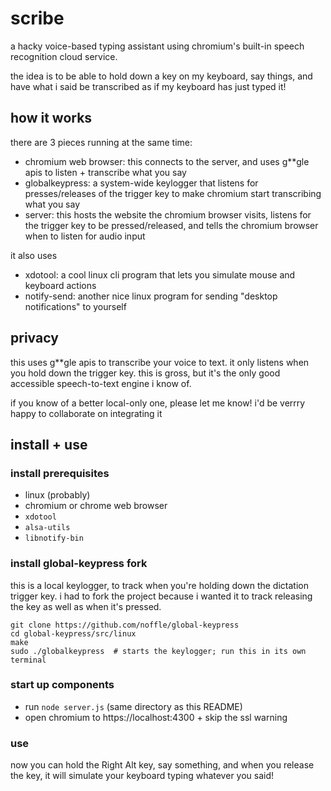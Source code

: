 # scribe

a hacky voice-based typing assistant using chromium's built-in speech recognition cloud service.

the idea is to be able to hold down a key on my keyboard, say things, and have what i said be transcribed as if my keyboard has just typed it!

## how it works
there are 3 pieces running at the same time:
- chromium web browser: this connects to the server, and uses g**gle apis to listen + transcribe what you say
- globalkeypress: a system-wide keylogger that listens for presses/releases of the trigger key to make chromium start transcribing what you say
- server: this hosts the website the chromium browser visits, listens for the trigger key to be pressed/released, and tells the chromium browser when to listen for audio input

it also uses
- xdotool: a cool linux cli program that lets you simulate mouse and keyboard actions
- notify-send: another nice linux program for sending "desktop notifications" to yourself

## privacy
this uses g**gle apis to transcribe your voice to text. it only listens when you hold down the trigger key. this is gross, but it's the only good accessible speech-to-text engine i know of.

if you know of a better local-only one, please let me know! i'd be verrry happy to collaborate on integrating it

## install + use

### install prerequisites
- linux (probably)
- chromium or chrome web browser
- `xdotool`
- `alsa-utils`
- `libnotify-bin`

### install global-keypress fork
this is a local keylogger, to track when you're holding down the dictation
trigger key. i had to fork the project because i wanted it to track releasing
the key as well as when it's pressed.

```
git clone https://github.com/noffle/global-keypress
cd global-keypress/src/linux
make
sudo ./globalkeypress  # starts the keylogger; run this in its own terminal
```

### start up components
- run `node server.js` (same directory as this README)
- open chromium to https://localhost:4300 + skip the ssl warning

### use
now you can hold the Right Alt key, say something, and when you release the key, it will simulate your keyboard typing whatever you said!

